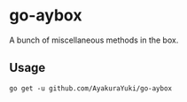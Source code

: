 # go-aybox

A bunch of miscellaneous methods in the box.

## Usage

```shell
go get -u github.com/AyakuraYuki/go-aybox
```
